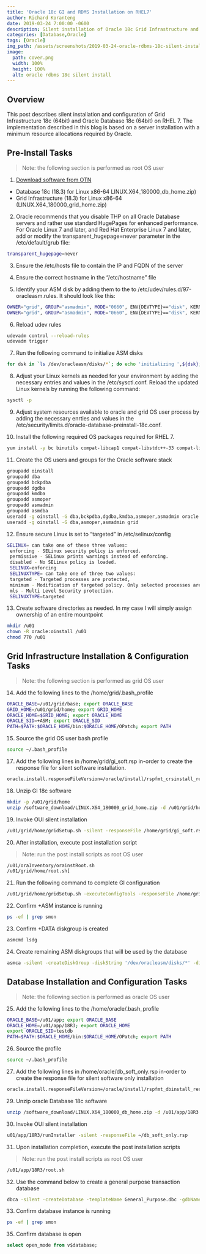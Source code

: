 ```yaml
---
title: 'Oracle 18c GI and RDMS Installation on RHEL7'
author: Richard Koranteng
date: 2019-03-24 7:00:00 -0600
description: Silent installation of Oracle 18c Grid Infrastructure and Database
categories: [Database,Oracle]
tags: [Oracle]
img_path: /assets/screenshots/2019-03-24-oracle-rdbms-18c-silent-installation-on-rhel-7
image:
  path: cover.png
  width: 100%
  height: 100%
  alt: oracle rdbms 18c silent install
---
```


## Overview
This post describes silent installation and configuration of Grid Infrastructure 18c (64bit) and Oracle Database 18c (64bit) on RHEL 7. The implementation described in this blog is based on a server installation with a minimum resource allocations required by Oracle.


## Pre-Install Tasks
> Note: the following section is performed as root OS user

1. [Download software from OTN](https://www.oracle.com/technetwork/database/enterprise-edition/downloads/oracle18c-linux-180000-5022980.html)
* Database 18c (18.3) for Linux x86-64 LINUX.X64_180000_db_home.zip)
* Grid Infrastructure (18.3) for Linux x86-64 (LINUX.X64_180000_grid_home.zip)

2. Oracle recommends that you disable THP on all Oracle Database servers and rather use standard HugePages for enhanced performance. For Oracle Linux 7 and later, and Red Hat Enterprise Linux 7 and later, add or modify the transparent_hugepage=never parameter in the /etc/default/grub file:
```bash
transparent_hugepage=never
```

3. Ensure the /etc/hosts file to contain the IP and FQDN of the server

4. Ensure the correct hostname in the “/etc/hostname” file

5. Identify your ASM disk by adding them to the to /etc/udev/rules.d/97-oracleasm.rules. It should look like this:

```bash
OWNER="grid", GROUP="asmadmin", MODE="0660", ENV{DEVTYPE}=="disk", KERNEL=="xvdca", SYMLINK+="oracleasm/disks/DATA1"
OWNER="grid", GROUP="asmadmin", MODE="0660", ENV{DEVTYPE}=="disk", KERNEL=="xvdcb", SYMLINK+="oracleasm/disks/FRA1"
```

6. Reload udev rules
```bash
udevadm control --reload-rules
udevadm trigger
```
7. Run the following command to initialize ASM disks
```bash
for dsk in `ls /dev/oracleasm/disks/*`; do echo 'initializing ',${dsk}; dd if=/dev/zero of=${dsk} bs=4096 count=1; done
```

8. Adjust your Linux kernels as needed for your environment by adding the necessary entries and values in the /etc/sysctl.conf. Reload the updated Linux kernels by running the following command:
```bash
sysctl -p
```

9. Adjust system resources available to oracle and grid OS user process by adding the necessary enrties and values in the /etc/security/limits.d/oracle-database-preinstall-18c.conf.

10. Install the following required OS packages required for RHEL 7.
```bash
yum install -y bc binutils compat-libcap1 compat-libstdc++-33 compat-libstdc++-33.i686 elfutils-libelf.i686 elfutils-libelf elfutils-libelf-devel.i686 elfutils-libelf-devel fontconfig-devel glibc.i686 glibc glibc-devel.i686 glibc-devel ksh libaio.i686 libaio libaio-devel.i686 libaio-devel libX11.i686 libX11 libXau.i686 libXau libXi.i686 libXi libXtst.i686 libXtst libgcc.i686 libgcc librdmacm-devel libstdc++.i686 libstdc++ libstdc++-devel.i686 libstdc++-devel libxcb.i686 libxcb make nfs-utils net-tools python python-configshell python-rtslib python-six smartmontools sysstat targetcli unixODBC
```

11. Create the OS users and groups for the Oracle software stack
```bash
groupadd oinstall
groupadd dba
groupadd bckpdba
groupadd dgdba
groupadd kmdba
groupadd asmoper
groupadd asmadmin
groupadd asmdba
useradd -g oinstall -G dba,bckpdba,dgdba,kmdba,asmoper,asmadmin oracle
useradd -g oinstall -G dba,asmoper,asmadmin grid
```

12. Ensure secure Linux is set to “targeted” in /etc/selinux/config
```bash
SELINUX= can take one of these three values:
 enforcing - SELinux security policy is enforced.
 permissive - SELinux prints warnings instead of enforcing.
 disabled - No SELinux policy is loaded.
 SELINUX=enforcing
 SELINUXTYPE= can take one of three two values:
 targeted - Targeted processes are protected,
 minimum - Modification of targeted policy. Only selected processes are protected.
 mls - Multi Level Security protection.
 SELINUXTYPE=targeted
```

13. Create software directories as needed. In my case I will simply assign ownership of an entire mountpoint
```bash
mkdir /u01
chown -R oracle:oinstall /u01
chmod 770 /u01
```

## Grid Infrastructure Installation & Configuration Tasks
> Note: the following section is performed as grid OS user

14. Add the following lines to the /home/grid/.bash_profile
```bash
ORACLE_BASE=/u01/grid/base; export ORACLE_BASE
GRID_HOME=/u01/grid/home; export GRID_HOME
ORACLE_HOME=$GRID_HOME; export ORACLE_HOME
ORACLE_SID=+ASM; export ORACLE_SID
PATH=$PATH:$ORACLE_HOME/bin:$ORACLE_HOME/OPatch; export PATH
```

15. Source the grid OS user bash profile
```bash
source ~/.bash_profile
```

17. Add the following lines in /home/grid/gi_soft.rsp in-order to create the response file for silent software installation.
```bash
oracle.install.responseFileVersion=/oracle/install/rspfmt_crsinstall_response_schema_v18.0.0 INVENTORY_LOCATION=/u01/oraInventory oracle.install.option=HA_CONFIG ORACLE_BASE=/u01/grid/base oracle.install.asm.OSDBA=oinstall oracle.install.asm.OSASM=asmadmin oracle.install.asm.storageOption=ASM oracle.install.asm.SYSASMPassword=putYourPassword oracle.install.asm.diskGroup.name=DATA oracle.install.asm.diskGroup.redundancy=EXTERNAL oracle.install.asm.diskGroup.disks=/dev/oracleasm/disks/DATA1,/dev/oracleasm/disks/FRA1 oracle.install.asm.diskGroup.diskDiscoveryString=/dev/oracleasm/disks/* oracle.install.asm.monitorPassword=putYourPassword oracle.install.asm.configureAFD=false
```

18. Unzip GI 18c software
```bash
mkdir -p /u01/grid/home
unzip /software_download/LINUX.X64_180000_grid_home.zip -d /u01/grid/home
```

19. Invoke OUI silent installation
```bash
/u01/grid/home/gridSetup.sh -silent -responseFile /home/grid/gi_soft.rsp
```

20. After installation, execute post installation script
> Note: run the post install scripts as root OS user
```bash
/u01/oraInventory/orainstRoot.sh
/u01/grid/home/root.sh[
```

21. Run the following command to complete GI configuration
```bash
/u01/grid/home/gridSetup.sh -executeConfigTools -responseFile /home/grid/gi_soft.rsp -silent
```

22. Confirm +ASM instance is running
```bash
ps -ef | grep smon
```

23. Confirm +DATA diskgroup is created
```bash
asmcmd lsdg
```

24. Create remaining ASM diskgroups that will be used by the database
```bash
asmca -silent -createDiskGroup -diskString '/dev/oracleasm/disks/*' -diskGroupName FRA -disk '/dev/oracleasm/disks/FRA*' -redundancy EXTERNAL -au_size 4
```

## Database Installation and Configuration Tasks
> Note: the following section is performed as oracle OS user
25. Add the following lines to the /home/oracle/.bash_profile
```bash
ORACLE_BASE=/u01/app; export ORACLE_BASE
ORACLE_HOME=/u01/app/18R3; export ORACLE_HOME
export ORACLE_SID=testdb
PATH=$PATH:$ORACLE_HOME/bin:$ORACLE_HOME/OPatch; export PATH
```

26. Source the profile
```bash
source ~/.bash_profile
```

27. Add the following lines in /home/oracle/db_soft_only.rsp in-order to create the response file for silent software only installation
```bash
oracle.install.responseFileVersion=/oracle/install/rspfmt_dbinstall_response_schema_v18.0.0 oracle.install.option=INSTALL_DB_SWONLY UNIX_GROUP_NAME=oinstall INVENTORY_LOCATION=/u01/oraInventory ORACLE_HOME=/u01/app/18R3 ORACLE_BASE=/u01/app oracle.install.db.InstallEdition=EE oracle.install.db.OSDBA_GROUP=dba oracle.install.db.OSOPER_GROUP=dba oracle.install.db.OSBACKUPDBA_GROUP=bckpdba oracle.install.db.OSDGDBA_GROUP=dgdba oracle.install.db.OSKMDBA_GROUP=kmdba oracle.install.db.OSRACDBA_GROUP=dba SECURITY_UPDATES_VIA_MYORACLESUPPORT=false DECLINE_SECURITY_UPDATES=true oracle.installer.autoupdates.option=SKIP_UPDATES
```

29. Unzip oracle Database 18c software
```bash
unzip /software_download/LINUX.X64_180000_db_home.zip -d /u01/app/18R3
```

30. Invoke OUI silent installation
```bash
u01/app/18R3/runInstaller -silent -responseFile ~/db_soft_only.rsp
```

31. Upon installation completion, execute the post installation scripts
> Note: run the post install scripts as root OS user
```bash
/u01/app/18R3/root.sh
```

32. Use the command below to create a general purpose transaction database
```bash
dbca -silent -createDatabase -templateName General_Purpose.dbc -gdbName $ORACLE_SID -sid $ORACLE_SID -sysPassword putYOURPASSWORD -systemPassword putYOURPASSWORD -storageType ASM -diskGroupName +DATA -recoveryGroupName +FRA -responseFile NO_VALUE -createAsContainerDatabase false -characterSet AL32UTF8 -nationalCharacterSet AL16UTF16 -archiveLogMode true -databaseType MULTIPURPOSE -emConfiguration NONE
```

33. Confirm database instance is running
```bash
ps -ef | grep smon
```

35. Confirm database is open
```sql
select open_mode from v$database;
```

